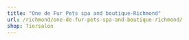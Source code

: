 ```yaml
---
title: "One de Fur Pets spa and boutique-Richmond"
url: /richmond/one-de-fur-pets-spa-and-boutique-richmond/
shop: Tiersalon
---
```

